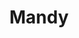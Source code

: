 ---
title: Mandy
date: 
draft: false

# descripcion
description : Pulsera de plata 925

materials: Plata 925

color: Plateado

dimensions: 18,5cm largo

code: 03-09-0557

type: "Pulseras"

categories: []

# Images
# first image will be shown in the product page
images:
  # - image: "images/path_to_image"
  # La ubicacion de las imagenes es imagenes/Pulseras/Pulseras.Plata/03-09-0557-mandy
  - image: "./images/pulseras/plata/03-09-0557.JPG"
---